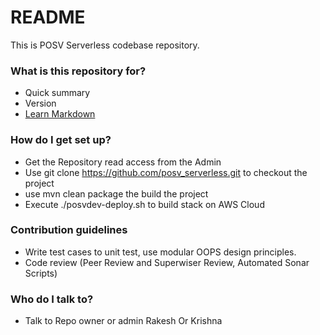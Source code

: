 # README #

This is POSV Serverless codebase repository.

### What is this repository for? ###

* Quick summary
* Version
* [Learn Markdown](https://bitbucket.org/tutorials/markdowndemo)

### How do I get set up? ###

* Get the Repository read access from the Admin
* Use git clone https://github.com/posv_serverless.git to checkout the project
* use mvn clean package the build the project
* Execute ./posvdev-deploy.sh to build stack on AWS Cloud

### Contribution guidelines ###

* Write test cases to unit test, use modular OOPS design principles.
* Code review (Peer Review and Superwiser Review, Automated Sonar Scripts)

### Who do I talk to? ###

* Talk to Repo owner or admin Rakesh Or Krishna
